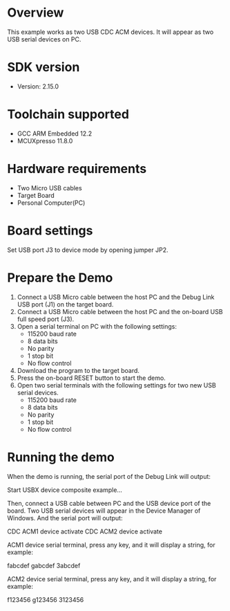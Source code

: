 Overview
========
This example works as two USB CDC ACM devices. It will appear as two USB serial devices on PC.


SDK version
===========
- Version: 2.15.0

Toolchain supported
===================
- GCC ARM Embedded  12.2
- MCUXpresso  11.8.0

Hardware requirements
=====================
- Two Micro USB cables
- Target Board
- Personal Computer(PC)

Board settings
==============
Set USB port J3 to device mode by opening jumper JP2.

Prepare the Demo
================
1.  Connect a USB Micro cable between the host PC and the Debug Link USB port (J1) on the target board.
2.  Connect a USB Micro cable between the host PC and the on-board USB full speed port (J3).
3.  Open a serial terminal on PC with the following settings:
    - 115200 baud rate
    - 8 data bits
    - No parity
    - 1 stop bit
    - No flow control
4.  Download the program to the target board.
5.  Press the on-board RESET button to start the demo.
6.  Open two serial terminals with the following settings for two new USB serial devices.
    - 115200 baud rate
    - 8 data bits
    - No parity
    - 1 stop bit
    - No flow control

Running the demo
================
When the demo is running, the serial port of the Debug Link will output:

Start USBX device composite example...

Then, connect a USB cable between PC and the USB device port of the board.
Two USB serial devices will appear in the Device Manager of Windows.
And the serial port will output:

CDC ACM1 device activate
CDC ACM2 device activate

ACM1 device serial terminal, press any key, and it will display a string, for example:

fabcdef
gabcdef
3abcdef

ACM2 device serial terminal, press any key, and it will display a string, for example:

f123456
g123456
3123456
